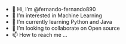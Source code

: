 - 👋 Hi, I’m @fernando-fernando890
- 👀 I’m interested in Machine Learning
- 🌱 I’m currently learning Python and Java
- 💞️ I’m looking to collaborate on Open source
- 📫 How to reach me ...

<!---
fernando-fernando890/fernando-fernando890 is a ✨ special ✨ repository because its `README.md` (this file) appears on your GitHub profile.
You can click the Preview link to take a look at your changes.
--->
